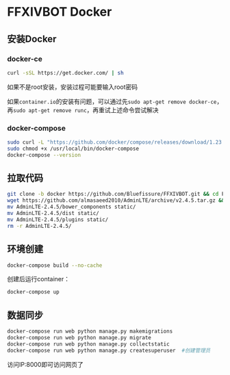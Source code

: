 # FFXIVBOT Docker

## 安装Docker

### docker-ce

```bash
curl -sSL https://get.docker.com/ | sh 
```

如果不是root安装，安装过程可能要输入root密码

如果`container.io`的安装有问题，可以通过先`sudo apt-get remove docker-ce`，再`sudo apt-get remove runc`，再重试上述命令尝试解决

### docker-compose

```bash
sudo curl -L "https://github.com/docker/compose/releases/download/1.23.1/docker-compose-$(uname -s)-$(uname -m)" -o /usr/local/bin/docker-compose
sudo chmod +x /usr/local/bin/docker-compose
docker-compose --version
```

## 拉取代码

```bash
git clone -b docker https://github.com/Bluefissure/FFXIVBOT.git && cd FFXIVBOT
wget https://github.com/almasaeed2010/AdminLTE/archive/v2.4.5.tar.gz && tar zxf v2.4.5.tar.gz && rm v2.4.5.tar.gz
mv AdminLTE-2.4.5/bower_components static/
mv AdminLTE-2.4.5/dist static/
mv AdminLTE-2.4.5/plugins static/
rm -r AdminLTE-2.4.5/
```

## 环境创建

```bash
docker-compose build --no-cache
```

创建后运行container：

```bash
docker-compose up
```

## 数据同步

```bash
docker-compose run web python manage.py makemigrations
docker-compose run web python manage.py migrate
docker-compose run web python manage.py collectstatic
docker-compose run web python manage.py createsuperuser  #创建管理员
```

访问IP:8000即可访问网页了
